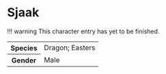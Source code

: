# Sjaak
!!! warning
    This character entry has yet to be finished.

<table>
  <tr>
    <th>Species</th>
    <td>Dragon; Easters</td>
  </tr>
  <tr>
    <th>Gender</th>
    <td>Male</td>
  </tr>
</table>
